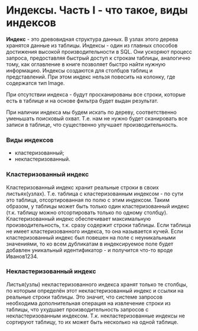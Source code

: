 # Индексы. Часть I - что такое, виды индексов

**Индекс** - это древовидная структура данных. В узлах этого дерева хранятся данные из таблицы.
Индексы - один из главных способов достижения высокой производительности в SQL. Они ускоряют процесс запроса, предоставляя быстрый доступ к строкам таблицы, аналогично тому, как оглавление в книге позволяет быстро найти нужную информацию.
Индексы создаются для столбцов таблиц и представлений. При этом индекс нельзя повесить на колонку, где содержатся тип Image.

При отсутствии индекса - будут просканированы все строки, которые есть в таблице и на основе фильтра будет выдан результат.

При наличии индекса мы будем искать по дереву, соответственно уменьшать поисковый охват. Т.е. нам не нужно будет сканировать все записи в таблице, что существенно улучшает производительность.

### Виды индексов

- кластеризованный;
- некластеризованный.

### Кластеризованный индекс

Кластеризованный индекс хранит реальные строки в своих листьях(узлах). Т.е. таблица с кластеризованным индексом - по сути это таблица, отсортированная по полю с этим индексом. Таким образом, у таблицы может быть только один кластеризованный индекс (т.к. таблицу можно отсортировать только по одному столбцу).
Кластеризованный индекс обеспечивает максимальную производительность, т.к. сразу содержит строки таблицы. Если таблица не имеет кластеризованного индекса, то она называется кучей.
Если кластеризованный индекс был повешен на поле с неуникальными значениями, то ко всем дубликатам в индексируемое поле будет добавлен уникальный идентификатор - и получится что-то вроде Иванов1234.

### Некластеризованный индекс

Листья(узлы) некластеризованного индекса хранят только те столбцы, по которым определён этот некластеризованный индекс и ссылки на реальные строки таблицы. Это значит, что системе запросов необходима дополнительная операция на извлечение строки из таблицы, что ухудшает производительность запросов с некластеризованным индексом. Т.к. некластеризованные индексы не сортируют таблицу, то их может быть несколько на одной таблице.